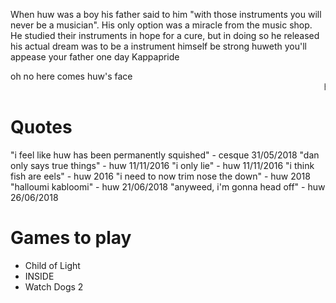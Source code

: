 <!-- TITLE: Zonalhaz -->
<!-- SUBTITLE: "I said something stupid pretty recently" -->

When huw was a boy his father said to him "with those instruments you will never be a musician". His only option was a miracle from the music shop. He studied their instruments in hope for a cure, but in doing so he released his actual dream was to be a instrument himself be strong huweth you'll appease your father one day Kappapride

oh no here comes huw's face
<marquee>huw's face</marquee>

# Quotes
"i feel like huw has been permanently squished" - cesque 31/05/2018
"dan only says true things" - huw 11/11/2016 
"i only lie" - huw 11/11/2016
"i think fish are eels" - huw 2016
"i need to now trim nose the down" - huw 2018
"halloumi kabloomi" - huw 21/06/2018
"anyweed, i'm gonna head off" - huw 26/06/2018

# Games to play
* Child of Light
* INSIDE
* Watch Dogs 2